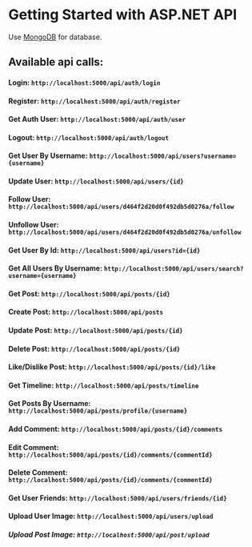 # Getting Started with ASP.NET API

Use [MongoDB](https://www.mongodb.com) for database.

## Available api calls:

#### Login: `http://localhost:5000/api/auth/login`

#### Register: `http://localhost:5000/api/auth/register`

#### Get Auth User: `http://localhost:5000/api/auth/user`

#### Logout: `http://localhost:5000/api/auth/logout`

#### Get User By Username: `http://localhost:5000/api/users?username={username}`

#### Update User: `http://localhost:5000/api/users/{id}`

#### Follow User: `http://localhost:5000/api/users/d464f2d20d0f492db5d0276a/follow`

#### Unfollow User: `http://localhost:5000/api/users/d464f2d20d0f492db5d0276a/unfollow`

#### Get User By Id: `http://localhost:5000/api/users?id={id}`

#### Get All Users By Username: `http://localhost:5000/api/users/search?username={username}`

#### Get Post: `http://localhost:5000/api/posts/{id}`

#### Create Post: `http://localhost:5000/api/posts`

#### Update Post: `http://localhost:5000/api/posts/{id}`

#### Delete Post: `http://localhost:5000/api/posts/{id}`

#### Like/Dislike Post: `http://localhost:5000/api/posts/{id}/like`

#### Get Timeline: `http://localhost:5000/api/posts/timeline`

#### Get Posts By Username: `http://localhost:5000/api/posts/profile/{username}`

#### Add Comment: `http://localhost:5000/api/posts/{id}/comments`

#### Edit Comment: `http://localhost:5000/api/posts/{id}/comments/{commentId}`

#### Delete Comment: `http://localhost:5000/api/posts/{id}/comments/{commentId}`

#### Get User Friends: `http://localhost:5000/api/users/friends/{id}`

#### Upload User Image: `http://localhost:5000/api/users/upload`

##### Upload Post Image: `http://localhost:5000/api/post/upload`
